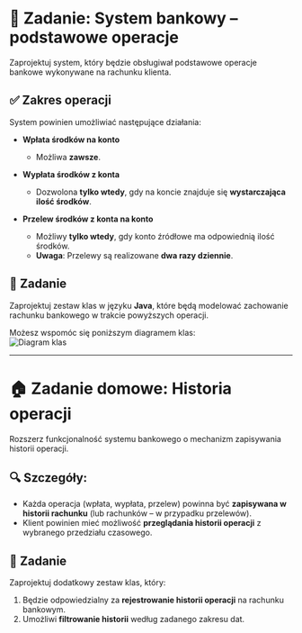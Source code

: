 
# 💼 Zadanie: System bankowy – podstawowe operacje

Zaprojektuj system, który będzie obsługiwał podstawowe operacje bankowe wykonywane na rachunku klienta.

## ✅ Zakres operacji

System powinien umożliwiać następujące działania:

- **Wpłata środków na konto**  
  - Możliwa **zawsze**.
  
- **Wypłata środków z konta**  
  - Dozwolona **tylko wtedy**, gdy na koncie znajduje się **wystarczająca ilość środków**.

- **Przelew środków z konta na konto**  
  - Możliwy **tylko wtedy**, gdy konto źródłowe ma odpowiednią ilość środków.
  - **Uwaga**: Przelewy są realizowane **dwa razy dziennie**.

## 🧩 Zadanie

Zaprojektuj zestaw klas w języku **Java**, które będą modelować zachowanie rachunku bankowego w trakcie powyższych operacji.

Możesz wspomóc się poniższym diagramem klas:  
![Diagram klas](http://www.plantuml.com/plantuml/proxy?src=https://raw.githubusercontent.com/PJMPR/lab05-Objects-Modelling/main/UML/diagram1.puml)

---

# 🏠 Zadanie domowe: Historia operacji

Rozszerz funkcjonalność systemu bankowego o mechanizm zapisywania historii operacji.

## 🔍 Szczegóły:

- Każda operacja (wpłata, wypłata, przelew) powinna być **zapisywana w historii rachunku** (lub rachunków – w przypadku przelewów).
- Klient powinien mieć możliwość **przeglądania historii operacji** z wybranego przedziału czasowego.

## 🧩 Zadanie

Zaprojektuj dodatkowy zestaw klas, który:

1. Będzie odpowiedzialny za **rejestrowanie historii operacji** na rachunku bankowym.
2. Umożliwi **filtrowanie historii** według zadanego zakresu dat.
